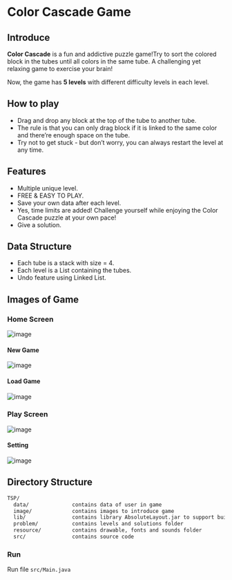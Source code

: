 # Color Cascade Game

## Introduce
**Color Cascade** is a fun and addictive puzzle game!Try to sort the colored block in the tubes until all colors in the same tube. A challenging yet relaxing game to exercise your brain!

Now, the game has **5 levels** with different difficulty levels in each level.

## How to play
* Drag and drop any block at the top of the tube to another tube. 
* The rule is that you can only drag block if it is linked to the same color and there’re enough space on the tube.
* Try not to get stuck - but don’t worry, you can always restart the level at any time.

## Features

* Multiple unique level.
* FREE & EASY TO PLAY.
* Save your own data after each level.
* Yes, time limits are added! Challenge yourself while enjoying the Color Cascade puzzle at your own pace!
* Give a solution.

## Data Structure

* Each tube is a stack with size = 4.
* Each level is a List containing the tubes.
* Undo feature using Linked List.

## Images of Game

### Home Screen

![image](https://github.com/user-attachments/assets/a178f3a3-d0ed-4d90-986b-99478c2b1167)

#### New Game

![image](https://github.com/user-attachments/assets/9265c66e-eb31-4990-beda-2fb2357291b3)

#### Load Game

![image](https://github.com/user-attachments/assets/cc2c0d50-9dbe-41b4-8552-c72212bacf46)

### Play Screen

![image](https://github.com/user-attachments/assets/e609e27e-1d33-42ec-9cab-4c159f997905)

#### Setting 

![image](https://github.com/user-attachments/assets/61bda473-92d5-4fbb-ad7b-59fa4010e906)

## Directory Structure

```txt
TSP/
  data/              contains data of user in game
  image/             contains images to introduce game
  lib/               contains library AbsoluteLayout.jar to support build graphic
  problem/           contains levels and solutions folder
  resource/          contains drawable, fonts and sounds folder
  src/               contains source code
```

### Run

Run file `src/Main.java` 

